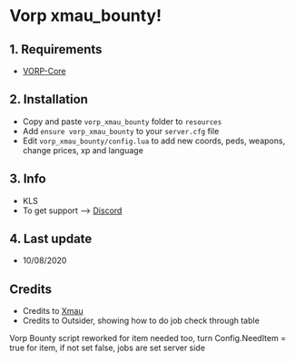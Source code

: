 # Vorp xmau_bounty!

## 1. Requirements

- [VORP-Core](https://github.com/VORPCORE/VORP-Core)

## 2. Installation

- Copy and paste ```vorp_xmau_bounty``` folder to ```resources```
- Add ```ensure vorp_xmau_bounty``` to your ```server.cfg``` file
- Edit ```vorp_xmau_bounty/config.lua``` to add new coords, peds, weapons, change prices, xp and language

## 3. Info
- KLS
- To get support --> [Discord](http://discord.vorpcore.com/)

## 4. Last update
- 10/08/2020

## Credits
- Credits to [Xmau](https://github.com/Xmaught)
- Credits to Outsider, showing how to do job check through table


Vorp Bounty script reworked for item needed too, turn Config.NeedItem = true for item, if not set false, jobs are set server side
